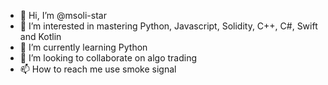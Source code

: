 - 👋 Hi, I’m @msoli-star
- 👀 I’m interested in mastering Python, Javascript, Solidity, C++, C#, Swift and Kotlin
- 🌱 I’m currently learning Python
- 💞️ I’m looking to collaborate on algo trading
- 📫 How to reach me use smoke signal

<!---
msoli-star/msoli-star is a ✨ special ✨ repository because its `README.md` (this file) appears on your GitHub profile.
You can click the Preview link to take a look at your changes.
--->

